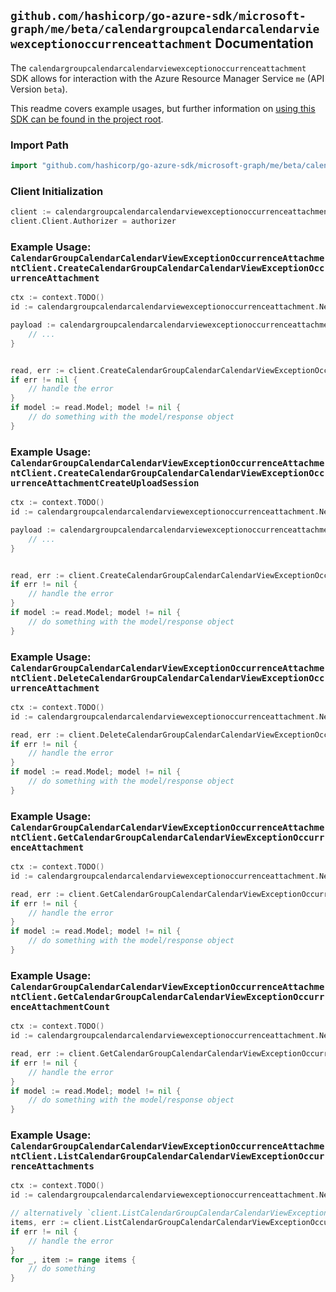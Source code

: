 
## `github.com/hashicorp/go-azure-sdk/microsoft-graph/me/beta/calendargroupcalendarcalendarviewexceptionoccurrenceattachment` Documentation

The `calendargroupcalendarcalendarviewexceptionoccurrenceattachment` SDK allows for interaction with the Azure Resource Manager Service `me` (API Version `beta`).

This readme covers example usages, but further information on [using this SDK can be found in the project root](https://github.com/hashicorp/go-azure-sdk/tree/main/docs).

### Import Path

```go
import "github.com/hashicorp/go-azure-sdk/microsoft-graph/me/beta/calendargroupcalendarcalendarviewexceptionoccurrenceattachment"
```


### Client Initialization

```go
client := calendargroupcalendarcalendarviewexceptionoccurrenceattachment.NewCalendarGroupCalendarCalendarViewExceptionOccurrenceAttachmentClientWithBaseURI("https://management.azure.com")
client.Client.Authorizer = authorizer
```


### Example Usage: `CalendarGroupCalendarCalendarViewExceptionOccurrenceAttachmentClient.CreateCalendarGroupCalendarCalendarViewExceptionOccurrenceAttachment`

```go
ctx := context.TODO()
id := calendargroupcalendarcalendarviewexceptionoccurrenceattachment.NewMeCalendarGroupIdCalendarIdCalendarViewIdExceptionOccurrenceID("calendarGroupIdValue", "calendarIdValue", "eventIdValue", "eventId1Value")

payload := calendargroupcalendarcalendarviewexceptionoccurrenceattachment.Attachment{
	// ...
}


read, err := client.CreateCalendarGroupCalendarCalendarViewExceptionOccurrenceAttachment(ctx, id, payload)
if err != nil {
	// handle the error
}
if model := read.Model; model != nil {
	// do something with the model/response object
}
```


### Example Usage: `CalendarGroupCalendarCalendarViewExceptionOccurrenceAttachmentClient.CreateCalendarGroupCalendarCalendarViewExceptionOccurrenceAttachmentCreateUploadSession`

```go
ctx := context.TODO()
id := calendargroupcalendarcalendarviewexceptionoccurrenceattachment.NewMeCalendarGroupIdCalendarIdCalendarViewIdExceptionOccurrenceID("calendarGroupIdValue", "calendarIdValue", "eventIdValue", "eventId1Value")

payload := calendargroupcalendarcalendarviewexceptionoccurrenceattachment.CreateCalendarGroupCalendarCalendarViewExceptionOccurrenceAttachmentCreateUploadSessionRequest{
	// ...
}


read, err := client.CreateCalendarGroupCalendarCalendarViewExceptionOccurrenceAttachmentCreateUploadSession(ctx, id, payload)
if err != nil {
	// handle the error
}
if model := read.Model; model != nil {
	// do something with the model/response object
}
```


### Example Usage: `CalendarGroupCalendarCalendarViewExceptionOccurrenceAttachmentClient.DeleteCalendarGroupCalendarCalendarViewExceptionOccurrenceAttachment`

```go
ctx := context.TODO()
id := calendargroupcalendarcalendarviewexceptionoccurrenceattachment.NewMeCalendarGroupIdCalendarIdCalendarViewIdExceptionOccurrenceIdAttachmentID("calendarGroupIdValue", "calendarIdValue", "eventIdValue", "eventId1Value", "attachmentIdValue")

read, err := client.DeleteCalendarGroupCalendarCalendarViewExceptionOccurrenceAttachment(ctx, id)
if err != nil {
	// handle the error
}
if model := read.Model; model != nil {
	// do something with the model/response object
}
```


### Example Usage: `CalendarGroupCalendarCalendarViewExceptionOccurrenceAttachmentClient.GetCalendarGroupCalendarCalendarViewExceptionOccurrenceAttachment`

```go
ctx := context.TODO()
id := calendargroupcalendarcalendarviewexceptionoccurrenceattachment.NewMeCalendarGroupIdCalendarIdCalendarViewIdExceptionOccurrenceIdAttachmentID("calendarGroupIdValue", "calendarIdValue", "eventIdValue", "eventId1Value", "attachmentIdValue")

read, err := client.GetCalendarGroupCalendarCalendarViewExceptionOccurrenceAttachment(ctx, id)
if err != nil {
	// handle the error
}
if model := read.Model; model != nil {
	// do something with the model/response object
}
```


### Example Usage: `CalendarGroupCalendarCalendarViewExceptionOccurrenceAttachmentClient.GetCalendarGroupCalendarCalendarViewExceptionOccurrenceAttachmentCount`

```go
ctx := context.TODO()
id := calendargroupcalendarcalendarviewexceptionoccurrenceattachment.NewMeCalendarGroupIdCalendarIdCalendarViewIdExceptionOccurrenceID("calendarGroupIdValue", "calendarIdValue", "eventIdValue", "eventId1Value")

read, err := client.GetCalendarGroupCalendarCalendarViewExceptionOccurrenceAttachmentCount(ctx, id)
if err != nil {
	// handle the error
}
if model := read.Model; model != nil {
	// do something with the model/response object
}
```


### Example Usage: `CalendarGroupCalendarCalendarViewExceptionOccurrenceAttachmentClient.ListCalendarGroupCalendarCalendarViewExceptionOccurrenceAttachments`

```go
ctx := context.TODO()
id := calendargroupcalendarcalendarviewexceptionoccurrenceattachment.NewMeCalendarGroupIdCalendarIdCalendarViewIdExceptionOccurrenceID("calendarGroupIdValue", "calendarIdValue", "eventIdValue", "eventId1Value")

// alternatively `client.ListCalendarGroupCalendarCalendarViewExceptionOccurrenceAttachments(ctx, id)` can be used to do batched pagination
items, err := client.ListCalendarGroupCalendarCalendarViewExceptionOccurrenceAttachmentsComplete(ctx, id)
if err != nil {
	// handle the error
}
for _, item := range items {
	// do something
}
```
